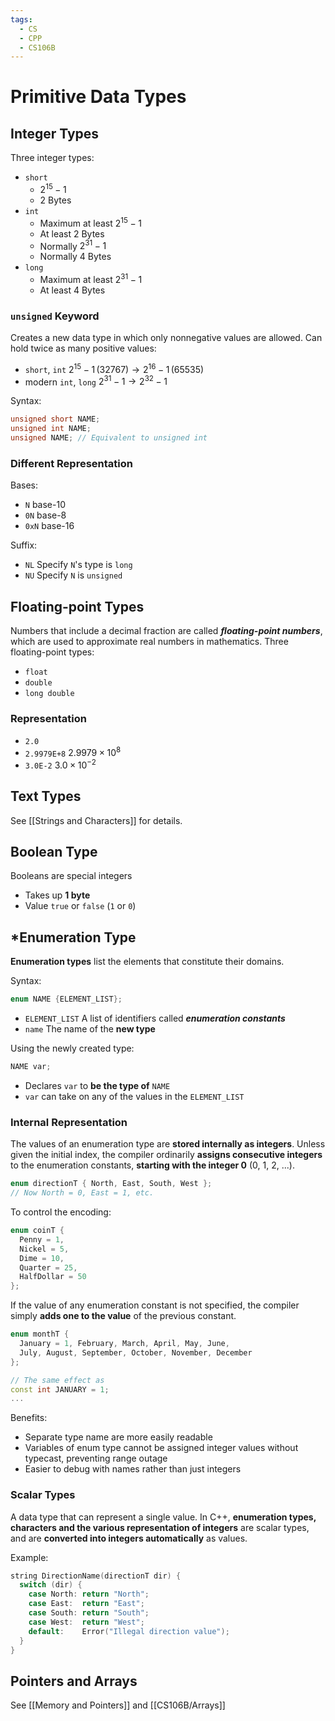 ```yaml
---
tags:
  - CS
  - CPP
  - CS106B
---
```

Primitive Data Types
===
## Integer Types
Three integer types:
- `short`
	- $2^{15} - 1$
	- 2 Bytes
- `int`
	- Maximum at least $2^{15} - 1$
	- At least 2 Bytes
	- Normally $2^{31} - 1$
	- Normally 4 Bytes
- `long`
	- Maximum at least $2^{31} - 1$
	- At least 4 Bytes


### `unsigned` Keyword
Creates a new data type in which only nonnegative values are allowed.
Can hold twice as many positive values:
- `short`, `int` $2^{15} - 1\,(32767)\to2^{16}-1\,(65535)$
- modern `int`, `long` $2^{31}-1\to2^{32}-1$

Syntax:
```cpp
unsigned short NAME;
unsigned int NAME;
unsigned NAME; // Equivalent to unsigned int
```
### Different Representation
Bases:
- `N` base-10
- `0N` base-8
- `0xN` base-16

Suffix:
- `NL` Specify `N`'s type is `long`
- `NU` Specify `N` is `unsigned`


## Floating-point Types
Numbers that include a decimal fraction are called ***floating-point numbers***, which are used to approximate real numbers in mathematics.
Three floating-point types:
- `float`
- `double`
- `long double`

### Representation
- `2.0`
- `2.9979E+8` $2.9979\times 10^8$
- `3.0E-2` $3.0\times10^{-2}$

## Text Types
See [[Strings and Characters]] for details.

## Boolean Type
Booleans are special integers
- Takes up **1 byte**
- Value `true` or `false` (`1` or `0`)


## \*Enumeration Type
**Enumeration types** list the elements that constitute their domains.

Syntax:
```cpp
enum NAME {ELEMENT_LIST};
```
- `ELEMENT_LIST` A list of identifiers called ***enumeration constants***
- `name` The name of the **new type**

Using the newly created type:
```cpp
NAME var;
```
- Declares `var` to **be the type of** `NAME`
- `var` can take on any of the values in the `ELEMENT_LIST`

### Internal Representation
The values of an enumeration type are **stored internally as integers**.
Unless given the initial index, the compiler ordinarily **assigns consecutive integers** to the enumeration constants, **starting with the integer 0** (0, 1, 2, ...).
```cpp
enum directionT { North, East, South, West };
// Now North = 0, East = 1, etc.
```
To control the encoding:
```cpp
enum coinT {
  Penny = 1,
  Nickel = 5,
  Dime = 10,
  Quarter = 25,
  HalfDollar = 50
};
```
If the value of any enumeration constant is not specified, the compiler simply **adds one to the value** of the previous constant.
```cpp
enum monthT {
  January = 1, February, March, April, May, June,
  July, August, September, October, November, December
};

// The same effect as
const int JANUARY = 1;
...
```

Benefits:
- Separate type name are more easily readable
- Variables of enum type cannot be assigned integer values without typecast, preventing range outage
- Easier to debug with names rather than just integers

### Scalar Types
A data type that can represent a single value.
In C++, **enumeration types, characters and the various representation of integers** are scalar types, and are **converted into integers automatically** as values.

Example:
```cpp
string DirectionName(directionT dir) {
  switch (dir) {
    case North: return "North";
    case East:  return "East";
    case South: return "South";
    case West:  return "West";
    default:    Error("Illegal direction value");
  }
}
```
## Pointers and Arrays
See [[Memory and Pointers]] and [[CS106B/Arrays]]

